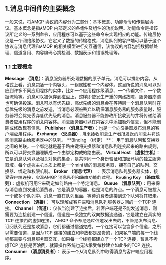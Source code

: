 ## 1.消息中间件的主要概念

 一般来说，将AMQP 协议的内容分为三部分：基本概念、功能命令和传输层协议。基本概念是指AMQP 内部定义的各组件及组件的功能说明。功能命令是指该议所定义的一系列命令，应用程序可以基于这些命令来实现相应的功能。传输层协议是一个网络级协议，它定义了数据的传输格式，消息队列的客户端可以基于这个协议与消息代理和AMQP 的相关模型进行交互通信，该协议的内容包括数据帧处理、信道复用、内容编码心跳检测、数据表示和错误处理等。

### 1.1  主要概念
**Message （消息）**：消息服务器所处理数据的原子单元。消息可以携带内容，从格式上看，消息包括一个内容头、一组属性和一个内容体。这里所说的消息可以对应到许多不同应用程序的实体，比如一个应用程序级消息、一个传输文件、一个数据流帧等。消息可以被保存到磁盘上，这样即使发生严重的网络故障、服务器崩溃也可确保投递。消息可以有优先级，高优先级的消息会在等待同一个消息队列时在低优先级的消息之前发送，当消息必须被丢弃以确保消息服务器的服务质量时，服务器将会优先丢弃低优先级的消息。消息服务器不能修改所接收到的井将传递给消费者应用程序的消息内容体。消息服务器可以在内容头中添加额外信息，但不能删除或修改现有信息。
**Publisher （消息生产者）**：也是一个向交换器发布消息的客户端应用程序。
**Exchange （交换器）**：用来接收消息生产者所发送的消息井将这些消息路由给服务器中的队列。
**Binding （绑定） **： 用于消息队列和交换器之间的关联。一个绑定就是基于路由键将交换器和消息队列连接起来的路由规则，所以可以将交换器理解成一个由绑定构成的路由表。
**Virtual Host （虚拟主机）**：它是消息队列以及相关对象的集合，是共享同一个身份验证和加密环境的独立服务器域。每个虚拟主机本质上都是一个mini 版的消息服务器，拥有自己的队列、交换器、绑定和权限机制。
**Broker （消息代理）** ： 表示消息队列服务器实体，接受客户端连接，实现AMQP 消息队列和路由功能的过程。
**Routing Key （路由规则）**：虚拟机可用它来确定如何路由一个特定消息。
**Queue （消息队列）**：用来保存消息直到发送给消费者。它是消息的容器，也是消息的终点。一个消息可被投入一个或多个队列中。消息一直在队列里面，等待消费者连接到这个队列将其取走。
**Connection （连接）**： 可以理解成客户端和消息队列服务器之间的一个TCP 连接。
**Channel （信道）**：仅仅当创建了连接后，若客户端还是不能发送消息，则需要为连接创建一个信道。信道是一条独立的双向数据流通道，它是建立在真实的TCP 连接内的虚拟连接， AMQP 命令都是通过信道发出去的，不管是发布消息、订阅队列还是接收消息，它们都通过信道完成。一个连接可以包含多个信道，之所以需要信道，是因为TCP 连接的建立和释放都是昂贵的，如果客户端的每一个线程都需要与消息服务器交互，如果每一个线程都建立了一个TCP 连接，暂且不考虑TCP 连接是否浪费，就算操作系统也无法承受每秒建立如此多的TCP 连接。
**Consumer （消息消费者）**： 表示一个从消息队列中取得消息的客户端应用程序。